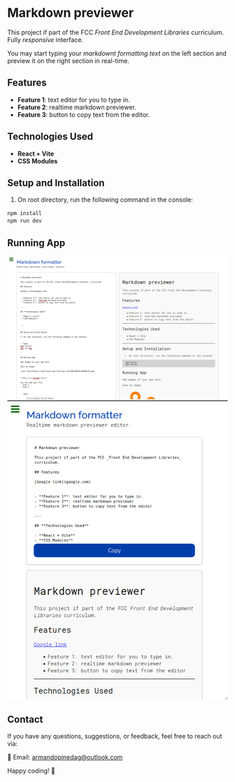 # Markdown previewer

This project if part of the FCC _Front End Development Libraries_ curriculum. Fully _responsive_ interface.

You may start typing your _markdownt formatting text_ on the left section and preview it on the right section in real-time.

## Features

- **Feature 1**: text editor for you to type in.
- **Feature 2**: realtime markdown previewer.
- **Feature 3**: button to copy text from the editor.

## **Technologies Used**

- **React + Vite**
- **CSS Modules**

## Setup and Installation

1. On root directory, run the following command in the console:

```bash
npm install
npm run dev
```

## Running App

![markdown previewer screenshot](public/realtime-markdown-previewerscreenshot1.png)
![markdown previewer screenshot](public/realtime-markdown-previewerscreenshot2.png)

## **Contact**

If you have any questions, suggestions, or feedback, feel free to reach out via:

📧 Email: armandopinedag@outlook.com

Happy coding! 🎉
